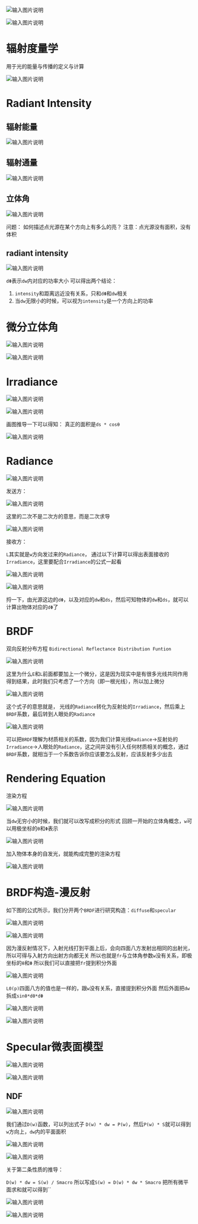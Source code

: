 ![输入图片说明](/imgs/2025-03-07/BG2svCQWM9kGUdnF.png)

![输入图片说明](/imgs/2025-03-07/FlLYjRJaIu7grJJm.png)

# 辐射度量学
用于光的能量与传播的定义与计算

![输入图片说明](/imgs/2025-03-07/XHpZApk0oA4v9a0q.png)

# Radiant Intensity

## 辐射能量

![输入图片说明](/imgs/2025-03-07/eklgiY6JhKm1kruV.png)

## 辐射通量

![输入图片说明](/imgs/2025-03-07/mVUI4L8AkcuN7E93.png)

## 立体角

![输入图片说明](/imgs/2025-03-07/R5MpAqBR0kBzTqhv.png)

问题：
如何描述点光源在某个方向上有多么的亮？
注意：点光源没有面积，没有体积

## radiant intensity

![输入图片说明](/imgs/2025-03-07/Mxvau6tc3y6tCHSi.png)

`dΦ`表示`dw`内对应的功率大小
可以得出两个结论：
1. `intensity`和距离远近没有关系，只和`dΦ`和`dw`相关
2. 当`dw`无限小的时候，可以视为`intensity`是一个方向上的功率

# 微分立体角
 
![输入图片说明](/imgs/2025-03-07/QQPq8LjfcTjn7V9o.png)

![输入图片说明](/imgs/2025-03-07/Qbom7GTVdC09lPpr.png)

# Irradiance

![输入图片说明](/imgs/2025-03-07/3v7TDuR6k6gh48gA.png)

![输入图片说明](/imgs/2025-03-07/jMdxqINHf0oDjcPa.png)

画图推导一下可以得知：
真正的面积是`ds * cosθ`

![输入图片说明](/imgs/2025-03-07/Yq0yTsRZKUHJq1d5.png)

# Radiance

![输入图片说明](/imgs/2025-03-08/qS8aYOaiTgDV0MEY.png)

发送方：

![输入图片说明](/imgs/2025-03-08/NhlK2GeSwBo8oXrq.png)

这里的二次不是二次方的意思，而是二次求导

![输入图片说明](/imgs/2025-03-08/YifQQoxvmy5J5KMM.png)

接收方：

`L`其实就是`w`方向发过来的`Radiance`，
通过以下计算可以得出表面接收的`Irradiance`，这里要配合`Irradiance`的公式一起看

![输入图片说明](/imgs/2025-03-08/Lbb2laxvsPgZ32L9.png)

![输入图片说明](/imgs/2025-03-08/Byypax7tnWae758P.png)

捋一下，由光源这边的`dΦ`，以及对应的`dw`和`ds`，然后可知物体的`dw`和`ds`，就可以计算出物体对应的`dΦ`了

# BRDF
双向反射分布方程
`Bidirectional Reflectance Distribution Funtion`

![输入图片说明](/imgs/2025-03-08/si9pEaOPfLvIG17r.png)

这里为什么`E`和`L`前面都要加上一个微分，这是因为现实中是有很多光线共同作用得到结果，此时我们只考虑了一个方向（即一根光线），所以加上微分

![输入图片说明](/imgs/2025-03-08/2XlHY3Hro2hr56Rd.png)

这个式子的意思就是，
光线的`Radiance`转化为反射处的`Irradiance`，然后乘上`BRDF`系数，最后转到人眼处的`Radiance`

![输入图片说明](/imgs/2025-03-08/m4fVMzi2qL9fREyA.png)

可以把`BRDF`理解为材质相关的系数，因为我们计算光线`Radiance`->反射处的`Irradiance`->人眼处的`Radiance`，这之间并没有引入任何材质相关的概念，通过`BRDF`系数，就相当于一个系数告诉你应该要怎么反射，应该反射多少出去

# Rendering Equation
渲染方程

![输入图片说明](/imgs/2025-03-08/Bch7WmAeu7HlG9Sh.png)

当`dw`无穷小的时候，我们就可以改写成积分的形式
回顾一开始的立体角概念，`w`可以用极坐标的`θ`和`Φ`表示

![输入图片说明](/imgs/2025-03-08/8IfZr9j3f9YWHWPU.png)

加入物体本身的自发光，就能构成完整的渲染方程

![输入图片说明](/imgs/2025-03-08/PrfOlGv1cLO1q9t9.png)

# BRDF构造-漫反射
如下图的公式所示，我们分开两个`BRDF`进行研究构造：`diffuse`和`specular`

![输入图片说明](/imgs/2025-03-08/c08IQijLttdVaJaK.png)

![输入图片说明](/imgs/2025-03-08/AvIMK3Zt2wAeXG9i.png)

因为漫反射情况下，入射光线打到平面上后，会向四面八方发射出相同的出射光，所以可得与入射方向出射方向都无关
所以也就是`fr`与立体角参数`w`没有关系，即极坐标的`θ`和`Φ`
所以我们可以直接把`fr`提到积分外面

![输入图片说明](/imgs/2025-03-08/HdV9ZGBXKAtRkypR.png)

`L0(p)`四面八方的值也是一样的，跟`w`没有关系，直接提到积分外面
然后外面把`dw`拆成`sinθ*dθ*dΦ`

![输入图片说明](/imgs/2025-03-08/usoY0KdsjAJqMZCV.png)

![输入图片说明](/imgs/2025-03-08/Ud7zJkB6eavG0g8P.png)

# Specular微表面模型

![输入图片说明](/imgs/2025-03-08/udrdlvsTzd7rmBNt.png)

![输入图片说明](/imgs/2025-03-08/OhJu0KMlKgTBbmvQ.png)

## NDF

![输入图片说明](/imgs/2025-03-08/PVz5C4W5JgXmowDY.png)

我们通过`D(w)`函数，可以列出式子
`D(w) * dw = P(w)`，然后`P(w) * S`就可以得到`w`方向上，`dw`内的平面面积

![输入图片说明](/imgs/2025-03-09/JEUHmgQZRV7sQXyD.png)

![输入图片说明](/imgs/2025-03-09/pBx4l0TeLYzLNflg.png)

关于第二条性质的推导：

`D(w) * dw = S(w) / Smacro`
所以写成`S(w) = D(w) * dw * Smacro`
把所有微平面求和就可以得到``

![输入图片说明](/imgs/2025-03-09/PXMy5D8kQkmW0imz.png)

![输入图片说明](/imgs/2025-03-09/5bsmMUSnJGrktSAt.png)
<!--stackedit_data:
eyJoaXN0b3J5IjpbMTE3MTAzNjY3MSwtOTc3OTE3MDY0LDIxMT
MzOTgwNTksNDA1NTUxNzQwLC0yNTg0OTIwMjMsLTEzOTEwMzU3
MjIsLTE3NDA0MzE0MTgsOTQ3MzMwNSwxMTY4MDE3OTYyLC0xOD
gxNDk5Mzk5LC00MjA3OTU1MDUsMjAwMDAwOTAzMiwtMTA0MTI3
NjI1MSwtMTI5MzMxMzY5NSwtMTYyODQ0MzYyLC0xODgyODEyOD
A5LDE0ODcyODU4MDgsLTE3OTkwODEyOTUsLTIwMjE1Njc3Njcs
LTgxNzUzNTI5NV19
-->